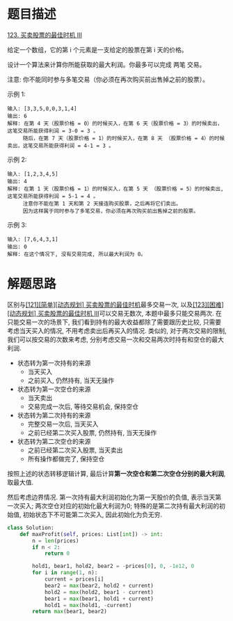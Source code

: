 # 题目描述

[123. 买卖股票的最佳时机 III](https://leetcode-cn.com/problems/best-time-to-buy-and-sell-stock-iii/)

给定一个数组，它的第 i 个元素是一支给定的股票在第 i 天的价格。

设计一个算法来计算你所能获取的最大利润。你最多可以完成 两笔 交易。

注意: 你不能同时参与多笔交易（你必须在再次购买前出售掉之前的股票）。

示例 1:
```
输入: [3,3,5,0,0,3,1,4]
输出: 6
解释: 在第 4 天（股票价格 = 0）的时候买入，在第 6 天（股票价格 = 3）的时候卖出，这笔交易所能获得利润 = 3-0 = 3 。
     随后，在第 7 天（股票价格 = 1）的时候买入，在第 8 天 （股票价格 = 4）的时候卖出，这笔交易所能获得利润 = 4-1 = 3 。
```

示例 2:
```
输入: [1,2,3,4,5]
输出: 4
解释: 在第 1 天（股票价格 = 1）的时候买入，在第 5 天 （股票价格 = 5）的时候卖出, 这笔交易所能获得利润 = 5-1 = 4 。   
     注意你不能在第 1 天和第 2 天接连购买股票，之后再将它们卖出。   
     因为这样属于同时参与了多笔交易，你必须在再次购买前出售掉之前的股票。
```

示例 3:
```
输入: [7,6,4,3,1] 
输出: 0 
解释: 在这个情况下, 没有交易完成, 所以最大利润为 0。
```

# 解题思路

区别与[[121][简单][动态规划] 买卖股票的最佳时机](/Algorithm/动态规划/121-买卖股票的最佳时机.md)最多交易一次, 以及[[123][困难][动态规划] 买卖股票的最佳时机 III](/Algorithm/动态规划/123-买卖股票的最佳时机-III.md)可以交易无数次, 本题中最多只能交易两次. 在只能交易一次的场景下, 我们看到持有的最大收益都除了需要跟历史比较, 只需要考虑当天买入的情况, 不用考虑卖出后再买入的情况. 类似的, 对于两次交易的限制, 我们可以按交易的次数来考虑, 分别考虑交易一次和交易两次时持有和空仓的最大利润.

- 状态转为第一次持有的来源
  - 当天买入
  - 之前买入, 仍然持有, 当天无操作
- 状态转为第一次空仓的来源
  - 当天卖出
  - 交易完成一次后, 等待交易机会, 保持空仓
- 状态转为第二次持有的来源
  - 完整交易一次后, 当天买入
  - 之前已经第二次买入股票, 仍然持有, 当天无操作
- 状态转为第二次空仓的来源
  - 之前已经第二次买入股票, 当天卖出
  - 所有操作都做完了, 保持空仓

按照上述的状态转移逻辑计算, 最后计算**第一次空仓和第二次空仓分别的最大利润**, 取最大值.

然后考虑边界情况. 第一次持有最大利润初始化为第一天股价的负值, 表示当天第一次买入; 两次空仓对应的初始化最大利润为0; 特殊的是第二次持有最大利润的初始值, 初始状态下不可能第二次买入, 因此初始化为负无穷.

```python
class Solution:
    def maxProfit(self, prices: List[int]) -> int:
        n = len(prices)
        if n < 2:
            return 0

        hold1, bear1, hold2, bear2 = -prices[0], 0, -1e12, 0
        for i in range(1, n):
            current = prices[i]
            bear2 = max(bear2, hold2 + current)
            hold2 = max(hold2, bear1 - current)
            bear1 = max(bear1, hold1 + current)
            hold1 = max(hold1, -current)
        return max(bear1, bear2)
```
